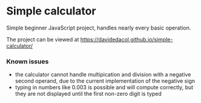 # Simple calculator

Simple beginner JavaScript project, handles nearly every basic operation.

The project can be viewed at https://davidedacol.github.io/simple-calculator/

### Known issues

- the calculator cannot handle multipication and division with a negative second operand, due to the current implementation of the negative sign
- typing in numbers like 0.003 is possible and will compute correctly, but they are not displayed until the first non-zero digit is typed
